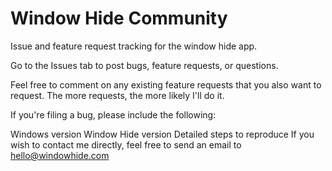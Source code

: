# Window Hide Community

Issue and feature request tracking for the window hide app.

Go to the Issues tab to post bugs, feature requests, or questions.

Feel free to comment on any existing feature requests that you also want to request. The more requests, the more likely I'll do it.

If you're filing a bug, please include the following:

Windows version
Window Hide version
Detailed steps to reproduce
If you wish to contact me directly, feel free to send an email to hello@windowhide.com
